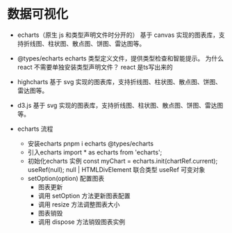 # 数据可视化

- echarts（原生 js 和类型声明文件时分开的）
  基于 canvas 实现的图表库，支持折线图、柱状图、散点图、饼图、雷达图等。
- @types/echarts
  echarts 类型定义文件，提供类型检查和智能提示。
  为什么react 不需要单独安装类型声明文件？
  react 是ts写出来的
- highcharts
  基于 svg 实现的图表库，支持折线图、柱状图、散点图、饼图、雷达图等。
- d3.js
  基于 svg 实现的图表库，支持折线图、柱状图、散点图、饼图、雷达图等。

- echarts 流程
  - 安装echarts pnpm i echarts @types/echarts
  - 引入echarts  import * as echarts from 'echarts';
  - 初始化echarts 实例 const myChart = echarts.init(chartRef.current);
     useRef<HTMLDivElement>(null);
     null | HTMLDivElement
     联合类型 useRef 可变对象
  - setOption(option) 配置图表
    - 图表更新
    - 调用 setOption 方法更新图表配置
    - 调用 resize 方法调整图表大小
    - 图表销毁
    - 调用 dispose 方法销毁图表实例
